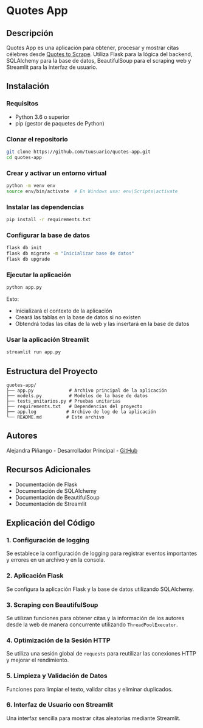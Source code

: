 # Quotes App

## Descripción
Quotes App es una aplicación para obtener, procesar y mostrar citas célebres desde [Quotes to Scrape](https://quotes.toscrape.com). Utiliza Flask para la lógica del backend, SQLAlchemy para la base de datos, BeautifulSoup para el scraping web y Streamlit para la interfaz de usuario.

## Instalación
### Requisitos
* Python 3.6 o superior
* pip (gestor de paquetes de Python)

### Clonar el repositorio
```bash
git clone https://github.com/tuusuario/quotes-app.git
cd quotes-app
```

### Crear y activar un entorno virtual
```bash
python -m venv env
source env/bin/activate  # En Windows usa: env\Scripts\activate
```

### Instalar las dependencias
```bash
pip install -r requirements.txt
```

### Configurar la base de datos
```bash
flask db init
flask db migrate -m "Inicializar base de datos"
flask db upgrade
```

### Ejecutar la aplicación
```bash
python app.py
```

Esto:
* Inicializará el contexto de la aplicación
* Creará las tablas en la base de datos si no existen
* Obtendrá todas las citas de la web y las insertará en la base de datos

### Usar la aplicación Streamlit
```bash
streamlit run app.py
```

## Estructura del Proyecto
```
quotes-app/
├── app.py             # Archivo principal de la aplicación
├── models.py          # Modelos de la base de datos
├── tests_unitarios.py # Pruebas unitarias
├── requirements.txt   # Dependencias del proyecto
├── app.log           # Archivo de log de la aplicación
└── README.md         # Este archivo
```

## Autores
Alejandra Piñango - Desarrollador Principal - [GitHub](https://github.com/alepinb)

## Recursos Adicionales
* Documentación de Flask
* Documentación de SQLAlchemy
* Documentación de BeautifulSoup
* Documentación de Streamlit

## Explicación del Código

### 1. **Configuración de logging**
Se establece la configuración de logging para registrar eventos importantes y errores en un archivo y en la consola.

### 2. **Aplicación Flask**
Se configura la aplicación Flask y la base de datos utilizando SQLAlchemy.

### 3. **Scraping con BeautifulSoup**
Se utilizan funciones para obtener citas y la información de los autores desde la web de manera concurrente utilizando `ThreadPoolExecutor`.

### 4. **Optimización de la Sesión HTTP**
Se utiliza una sesión global de `requests` para reutilizar las conexiones HTTP y mejorar el rendimiento.

### 5. **Limpieza y Validación de Datos**
Funciones para limpiar el texto, validar citas y eliminar duplicados.

### 6. **Interfaz de Usuario con Streamlit**
Una interfaz sencilla para mostrar citas aleatorias mediante Streamlit.
